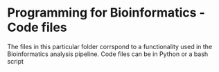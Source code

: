 # Programming for Bioinformatics - Code files

The files in this particular folder corrspond to a functionality used in the Bioinformatics analysis pipeline.
Code files can be in Python or a bash script
